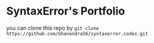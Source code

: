 # SyntaxError's Portfolio
you can clone this repo by `git clone https://github.com/Ghanendra56/syntaxerror.codes.git`

